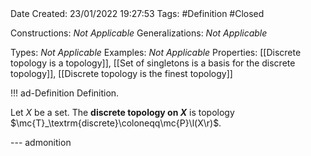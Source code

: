<br />
<br />

Date Created: 23/01/2022 19:27:53
Tags: #Definition #Closed 

Constructions: _Not Applicable_
Generalizations: _Not Applicable_

Types: _Not Applicable_
Examples: _Not Applicable_ 
Properties: [[Discrete topology is a topology]], [[Set of singletons is a basis for the discrete topology]], [[Discrete topology is the finest topology]]

!!! ad-Definition Definition.

Let $X$ be a set. The **discrete topology on $X$** is topology $\mc{T}_\textrm{discrete}\coloneqq\mc{P}\l(X\r)$.

--- admonition

